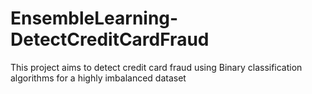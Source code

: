 # EnsembleLearning-DetectCreditCardFraud
This project aims to detect credit card fraud using Binary classification algorithms for a highly imbalanced dataset
